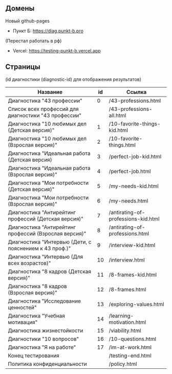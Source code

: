 ## Домены

Новый github-pages

- Пункт Б: https://diag.punkt-b.pro

(Перестал работать в рф)

- Vercel: https://testing-punkt-b.vercel.app

## Страницы

(id диагностики (diagnostic-id) для отображения результатов)

| Название                                               | id  | Ссылка                              |
| ------------------------------------------------------ | --- | ----------------------------------- |
| Диагностика "43 профессии"                             | 0   | /43-professions.html                |
| Список всех профессий для диагностики "43 профессии"   |     | /43-professions-all.html            |
| Диагностика "10 любимых дел (Детская версия)"          | 1   | /10-favorite-things-kid.html        |
| Диагностика "10 любимых дел (Взрослая версия)"         | 2   | /10-favorite-things.html            |
| Диагностика "Идеальная работа (Детская версия)         | 3   | /perfect-job-kid.html               |
| Диагностика "Идеальная работа (Взрослая версия)"       | 4   | /perfect-job.html                   |
| Диагностика "Мои потребности (Детская версия)"         | 5   | /my-needs-kid.html                  |
| Диагностика "Мои потребности (Взрослая версия)"        | 6   | /my-needs.html                      |
| Диагностика "Антирейтинг профессий (Детская версия)"   | 7   | /antirating-of-professions-kid.html |
| Диагностика "Антирейтинг профессий (Взрослая версия)"  | 8   | /antirating-of-professions.html     |
| Диагностика "Интервью (Дети, с пояснением к 43 проф.)" | 9   | /interview-kid.html                 |
| Диагностика "Интервью (Для всех возрастов)"            | 10  | /interview.html                     |
| Диагностика "8 кадров (Детская версия)"                | 11  | /8-frames-kid.html                  |
| Диагностика "8 кадров (Взрослая версия)"               | 12  | /8-frames.html                      |
| Диагностика "Исследование ценностей"                   | 13  | /exploring-values.html              |
| Диагностика "Учебная мотивация"                        | 14  | /learning-motivation.html           |
| Диагностика жизнестойкости                             | 15  | /viability.html                     |
| Диагностики "10 вопросов"                              | 16  | /10-questions.html                  |
| Диагностика "Я на работе"                              | 17  | /im-at-work.html                    |
| Конец тестирования                                     |     | /testing-end.html                   |
| Политика конфиденциальности                            |     | /policy.html                        |
